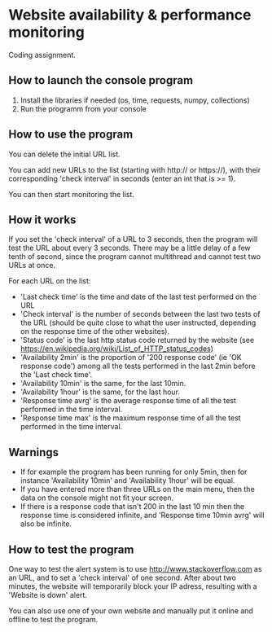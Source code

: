 # Website availability & performance monitoring
Coding assignment.

## How to launch the console program

1. Install the libraries if needed (os, time, requests, numpy, collections)
1. Run the programm from your console

## How to use the program

You can delete the initial URL list.

You can add new URLs to the list (starting with http:// or https://), with their corresponding 'check interval' in seconds (enter an int that is >= 1).

You can then start monitoring the list.

## How it works

If you set the 'check interval' of a URL to 3 seconds, then the program will test the URL about every 3 seconds. There may be a little delay of a few tenth of second, since the program cannot multithread and cannot test two URLs at once.

For each URL on the list:
* 'Last check time' is the time and date of the last test performed on the URL
* 'Check interval' is the number of seconds between the last two tests of the URL (should be quite close to what the user instructed, depending on the response time of the other websites).
* 'Status code' is the last http status code returned by the website (see https://en.wikipedia.org/wiki/List_of_HTTP_status_codes)
* 'Availability 2min' is the proportion of '200 response code' (ie 'OK response code') among all the tests performed in the last 2min before the 'Last check time'.
* 'Availability 10min' is the same, for the last 10min.
* 'Availability 1hour' is the same, for the last hour.
* 'Response time avrg' is the average response time of all the test performed in the time interval.
* 'Response time max' is the maximum response time of all the test performed in the time interval.

## Warnings
* If for example the program has been running for only 5min, then for instance 'Availability 10min' and 'Availability 1hour' will be equal.
* If you have entered more than three URLs on the main menu, then the data on the console might not fit your screen.
* If there is a response code that isn't 200 in the last 10 min then the response time is considered infinite, and 'Response time 10min avrg' will also be infinite.


## How to test the program

One way to test the alert system is to use http://www.stackoverflow.com as an URL, and to set a 'check interval' of one second. After about two minutes, the website will temporarily block your IP adress, resulting with a 'Website is down' alert.

You can also use one of your own website and manually put it online and offline to test the program.
